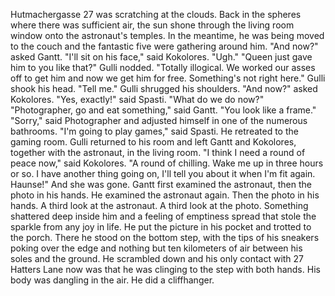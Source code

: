 Hutmachergasse 27 was scratching at the clouds. Back in the spheres where there was sufficient air, the sun shone through the living room window onto the astronaut's temples. In the meantime, he was being moved to the couch and the fantastic five were gathering around him.
"And now?" asked Gantt.
"I'll sit on his face," said Kokolores.
"Ugh."
"Queen just gave him to you like that?"
Gulli nodded.
"Totally illogical. We worked our asses off to get him and now we get him for free. Something's not right here."
Gulli shook his head.
"Tell me."
Gulli shrugged his shoulders.
"And now?" asked Kokolores.
"Yes, exactly!" said Spasti. "What do we do now?"
"Photographer, go and eat something," said Gantt. "You look like a frame."
"Sorry," said Photographer and adjusted himself in one of the numerous bathrooms.
"I'm going to play games," said Spasti. He retreated to the gaming room.
Gulli returned to his room and left Gantt and Kokolores, together with the astronaut, in the living room.
"I think I need a round of peace now," said Kokolores. "A round of chilling. Wake me up in three hours or so. I have another thing going on, I'll tell you about it when I'm fit again. Haunse!" And she was gone.
Gantt first examined the astronaut, then the photo in his hands. He examined the astronaut again. Then the photo in his hands. A third look at the astronaut. A third look at the photo.
Something shattered deep inside him and a feeling of emptiness spread that stole the sparkle from any joy in life. He put the picture in his pocket and trotted to the porch. There he stood on the bottom step, with the tips of his sneakers poking over the edge and nothing but ten kilometers of air between his soles and the ground. He scrambled down and his only contact with 27 Hatters Lane now was that he was clinging to the step with both hands. His body was dangling in the air.
He did a cliffhanger.